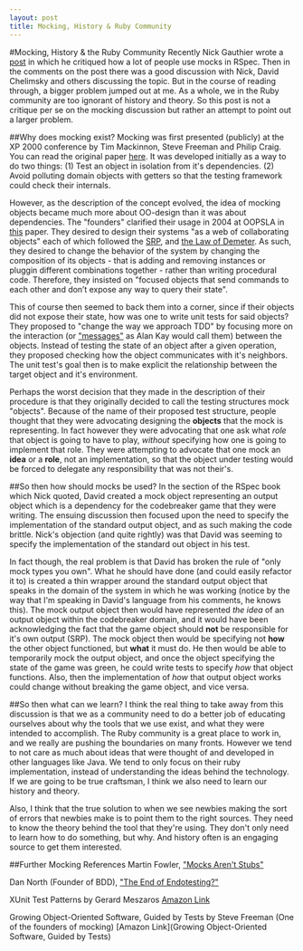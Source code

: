 ```yaml
---
layout: post
title: Mocking, History & Ruby Community
---
```

#Mocking, History & the Ruby Community
Recently Nick Gauthier wrote a [post](http://www.ngauthier.com/2010/12/everything-that-is-wrong-with-mocking.html) in which he critiqued how a lot of people use mocks in RSpec. Then in the comments on the post there was a good discussion with Nick, David Chelimsky and others discussing the topic. But in the course of reading through, a bigger problem jumped out at me. As a whole, we in the Ruby community are too ignorant of history and theory. So this post is not a critique per se on the mocking discussion but rather an attempt to point out a larger problem.

##Why does mocking exist?
Mocking was first presented (publicly) at the XP 2000 conference by Tim Mackinnon, Steve Freeman and Philip Craig. You can read the original paper [here](http://connextra.com/aboutUs/mockobjects.pdf). It was developed initially as a way to do two things: (1) Test an object in isolation from it's dependencies. (2) Avoid polluting domain objects with getters so that the testing framework could check their internals. 

However, as the description of the concept evolved, the idea of mocking objects became much more about OO-design than it was about dependencies. The "founders" clarified their usage in 2004 at OOPSLA in [this](http://www.jmock.org/oopsla2004.pdf) paper. They desired to design their systems "as a web of collaborating objects" each of which followed the [SRP](http://www.objectmentor.com/resources/articles/srp.pdf), and [the Law of Demeter](http://en.wikipedia.org/wiki/Law_of_Demeter). As such, they desired to change the behavior of the system by changing the composition of its objects - that is adding and removing instances or pluggin different combinations together - rather than writing procedural code. Therefore, they insisted on "focused objects that send commands to each other and don’t expose any way to query their state". 

This of course then seemed to back them into a corner, since if their objects did not expose their state, how was one to write unit tests for said objects? They proposed to "change the way we approach TDD" by focusing more on the interaction (or ["messages"](http://lists.squeakfoundation.org/pipermail/squeak-dev/1998-October/017019.html) as Alan Kay would call them) between the objects. Instead of testing the state of an object after a given operation, they proposed checking how the object communicates with it's neighbors. The unit test's goal then is to make explicit the relationship between the target object and it's environment. 

Perhaps the worst decision that they made in the description of their procedure is that they originally decided to call the testing structures mock "objects". Because of the name of their proposed test structure, people thought that they were advocating designing the **objects** that the mock is representing. In fact however they were advocating that one ask what *role* that object is going to have to play, *without* specifying how one is going to implement that role. They were attempting to advocate that one mock an **idea** or a **role**, not an implementation, so that the object under testing would be forced to delegate any responsibility that was not their's.

##So then how should mocks be used?
In the section of the RSpec book which Nick quoted, David created a mock object representing an output object which is a dependency for the codebreaker game that they were writing. The ensuing discussion then focused upon the need to specify the implementation of the standard output object, and as such making the code brittle. Nick's objection (and quite rightly) was that David was seeming to specify the implementation of the standard out object in his test. 

In fact though, the real problem is that David has broken the rule of "only mock types you own". What he should have done (and could easily refactor it to) is created a thin wrapper around the standard output object that speaks in the domain of the system in which he was working (notice by the way that I'm speaking in David's language from his comments, he knows this). The mock output object then would have represented *the idea* of an output object within the codebreaker domain, and it would have been acknowledging the fact that the game object should **not** be responsible for it's own output (SRP). The mock object then would be specifying not **how** the other object functioned, but **what** it must do. He then would be able to temporarily mock the output object, and once the object specifying the state of the game was green, he could write tests to specify *how* that object functions. Also, then the implementation of *how* that output object works could change without breaking the game object, and vice versa.

##So then what can we learn?
I think the real thing to take away from this discussion is that we as a community need to do a better job of educating ourselves about why the tools that we use exist, and what they were intended to accomplish. The Ruby community is a great place to work in, and we really are pushing the boundaries on many fronts. However we tend to not care as much about ideas that were thought of and developed in other languages like Java. We tend to only focus on their ruby implementation, instead of understanding the ideas behind the technology. If we are going to be true craftsman, I think we also need to learn our history and theory. 

Also, I think that the true solution to when we see newbies making the sort of errors that newbies make is to point them to the right sources. They need to know the theory behind the tool that they're using. They don't only need to learn how to do something, but why. And history often is an engaging source to get them interested.

##Further Mocking References
Martin Fowler, ["Mocks Aren't Stubs"](http://martinfowler.com/articles/mocksArentStubs.html)

Dan North (Founder of BDD), ["The End of Endotesting?"](http://blog.dannorth.net/2008/09/14/the-end-of-endotesting/)

XUnit Test Patterns by Gerard Meszaros [Amazon Link](http://www.amazon.com/dp/0131495054?tag=xuntespat0f-2&camp=14573&creative=327641&linkCode=as1&creativeASIN=0131495054&adid=1WNXJS2GC92A3C5RKSY4&)

Growing Object-Oriented Software, Guided by Tests by Steve Freeman (One of the founders of mocking) [Amazon Link](Growing Object-Oriented Software, Guided by Tests)
